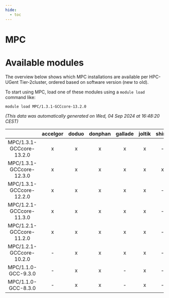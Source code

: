 ```yaml
---
hide:
  - toc
---
```


MPC
===

# Available modules


The overview below shows which MPC installations are available per HPC-UGent Tier-2cluster, ordered based on software version (new to old).

To start using MPC, load one of these modules using a `module load` command like:

```shell
module load MPC/1.3.1-GCCcore-13.2.0
```

*(This data was automatically generated on Wed, 04 Sep 2024 at 16:48:20 CEST)*  

| |accelgor|doduo|donphan|gallade|joltik|shinx|skitty|
| :---: | :---: | :---: | :---: | :---: | :---: | :---: | :---: |
|MPC/1.3.1-GCCcore-13.2.0|x|x|x|x|x|-|x|
|MPC/1.3.1-GCCcore-12.3.0|x|x|x|x|x|x|x|
|MPC/1.3.1-GCCcore-12.2.0|x|x|x|x|x|-|x|
|MPC/1.2.1-GCCcore-11.3.0|x|x|x|x|x|-|x|
|MPC/1.2.1-GCCcore-11.2.0|x|x|x|x|x|-|x|
|MPC/1.2.1-GCCcore-10.2.0|-|x|x|x|x|-|x|
|MPC/1.1.0-GCC-9.3.0|-|x|x|-|x|-|x|
|MPC/1.1.0-GCC-8.3.0|-|x|x|-|x|-|x|
